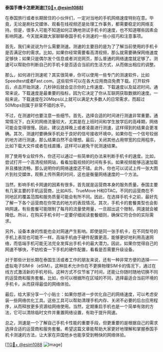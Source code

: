 **泰国手機卡怎麽測速[[TG💪+ @esim1088](https://t.me/s/esim1088)]**

在泰国旅行或者长期居住的小伙伴们，一定对当地的手机网络速度特别在意。毕竟，无论是刷社交媒体、观看在线视频还是处理工作事务，都需要稳定的网络支持。但是，很多人可能不知道如何正确地测试手机卡的速度，也不知道哪些因素会影响网速。今天就来跟大家聊聊泰国手机卡测速的一些小技巧和注意事项。

首先，我们来说说为什么需要测速。测速的主要目的是为了了解当前使用的手机卡是否满足你的需求。比如，如果你经常需要看高清视频，那么就需要确保网络速度足够快；如果只是偶尔发个信息或者浏览网页，那么普通的网络速度就足够了。测速可以帮助你判断自己的手机卡是否适合当前的生活方式，从而做出相应的调整。

那么，如何进行测速呢？其实很简单，你可以使用一些专门的测速软件，比如Speedtest或者Fast.com。这些软件可以在各大应用商店免费下载。打开软件后，点击开始测速，几秒钟后就会显示你的上传速度、下载速度以及延迟时间。通常来说，下载速度是最重要的指标，因为它决定了你从互联网获取数据的速度。一般来说，下载速度在20Mbps以上就可以满足大多数人的日常需求，而超过50Mbps则属于非常不错的水平。

不过，在测速时也要注意一些细节。首先，选择合适的时间进行测速非常重要。通常情况下，白天的网络流量较大，尤其是在上班时间和学生放学后的高峰期，网络可能会变得很慢。因此，建议选择晚上或者凌晨进行测速，这样得到的结果会更准确。其次，测速时要确保手机处于良好的信号接收环境中。如果你在一个信号较弱的地方进行测速，那么结果自然不会理想。最后，关闭其他占用带宽的应用程序，比如下载大文件或者在线直播，这样可以避免干扰测速结果。

除了使用专业软件外，你还可以通过一些简单的办法来判断手机卡的速度。比如，尝试打开一个高清视频网站，看看加载视频的时间有多长。如果视频能够迅速加载并且播放流畅，那么说明你的网络速度还不错。此外，你也可以试试上传一张大图片到社交媒体，观察上传所需的时间，这也是衡量网络速度的一个方法。

当然，影响手机卡网速的因素有很多。首先就是运营商本身的服务质量。泰国主要有几家主要的手机运营商，比如AIS、TrueMove H和DTAC。不同的运营商在不同地区的覆盖范围和服务质量可能会有所不同。因此，在选择手机卡之前，最好先了解一下各个运营商在你常去的地方的表现情况。其次，手机卡的套餐类型也会影响网速。有些套餐可能限制了每月的流量使用量，一旦超出这个限制，网速就会被降低。所以，在购买手机卡时一定要仔细阅读套餐细则，确保它符合你的实际需求。

另外，设备本身的性能也会对网速产生影响。即使是同一张手机卡，在不同型号的手机上表现也可能不一样。高端手机由于硬件配置更高，能够更好地利用高速网络，而低端手机可能无法完全发挥出手机卡的最大潜力。因此，如果你觉得自己的网速不够快，不妨检查一下手机的硬件配置，看看是否需要升级设备。

对于那些计划长期在泰国生活或者工作的朋友来说，还有一种非常方便的选择——虚拟电子SIM卡（eSIM）。这种技术允许你在不更换物理SIM卡的情况下，通过在线方式激活新的手机号码。这种方式不仅节省了时间，还能让你随时随地切换不同的运营商和服务套餐。比如，你可以根据所在区域的不同，选择最适合当前环境的手机卡，从而获得最佳的网络体验。

最后，给大家分享一个小贴士：如果你想进一步优化自己的网络速度，可以考虑安装一些网络优化工具。这些工具可以帮助清理手机内存、关闭不必要的后台应用程序，从而释放更多资源给网络使用。当然，定期重启手机也是一个简单有效的方法，它可以清除临时文件并重置网络设置，有助于提升网速。

总之，测速是一个了解自己手机卡性能的重要手段，但更重要的是根据自己的需求选择合适的运营商和服务套餐。希望这篇文章能帮助大家更好地理解和掌握泰国手机卡测速的方法，让大家在异国他乡也能享受到畅快的网络体验。

[[TG💪+ @esim1088](https://t.me/s/esim1088) ![Image](https://i.postimg.cc/4NQfJmqS/Snipaste-2025-05-13-00-14-12.png)]